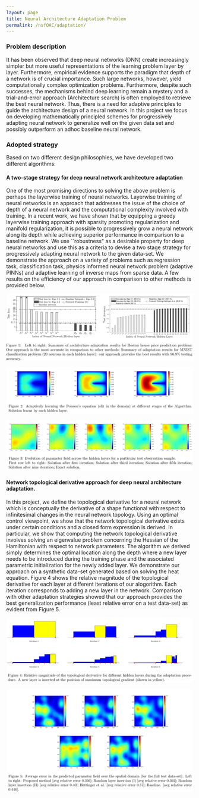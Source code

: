 ```yaml
---
layout: page
title: Neural Architecture Adaptation Problem
permalink: /nsfOAC/adaptation/
---
```

### Problem description
It has been observed that deep neural networks (DNN) create increasingly
simpler but more useful  representations  of the learning problem layer by layer. Furthermore, empirical
evidence supports the paradigm that depth of a network is of crucial
importance. Such large networks, however, yield
computationally complex optimization problems. Furthermore, despite
such successes, the mechanisms behind deep learning remain a mystery
and a trial-and-error approach (Architecture search) is often employed to retrieve the best
neural network. Thus, there is a need for
adaptive principles to guide the architecture design of a neural network. In this project we focus on developing mathematically principled schemes for progressively adapting neural network to generalize well on the given data set and possibly outperform an adhoc baseline neural network.

### Adopted strategy

Based on two different design philosophies, we have developed two different algorithms:

####  A two-stage strategy for deep neural network architecture adaptation

One of the most promising directions to solving the above problem is perhaps the layerwise training of neural
networks.  Layerwise training of neural networks is an approach that addresses  the issue of the choice of depth of a neural network and the computational complexity involved with training.
In a recent work, we have shown that by equipping a greedy layerwise training approach with  sparsity promoting
regularization and manifold regularization, it is possible to progressively grow a neural network along its depth while achieving superior performance in comparison to a baseline network. We use ``robustness" as a desirable property for deep neural networks and use this as a criteria to devise a two stage strategy for progressively adapting neural network to the given data-set. We demonstrate the approach on a variety of problems such as regression task, classification task, physics informed neural network problem (adaptive PINNs) and adaptive learning of inverse maps from sparse data. A few results on the efficiency of our approach in comparison to other methods is provided below. 



![Fig1](/assets/figures/Krish/result_1.png "fig:summ")

![Fig2](/assets/figures/Krish/result_2.png "fig:summ2")

![Fig3](/assets/figures/Krish/result_3.png "fig:summ3")


#### Network topological derivative approach for deep neural architecture adaptation.


In this project, we define the topological derivative for a neural network which is conceptually the derivative of a shape functional with respect to infinitesimal changes in the neural network topology. Using an optimal control viewpoint, we show that the network topological derivative exists under certain conditions and a closed form expression is derived. In particular, we show that computing the network topological derivative involves solving an eigenvalue problem concerning the Hessian of the Hamiltonian with respect to network parameters. The algorithm we derived simply determines the optimal location along the depth where a new layer needs to be introduced during the training phase and the associated parametric initialization for the newly added layer.  We demonstrate our approach on a synthetic data-set generated based on solving the heat equation. Figure 4 shows the relative magnitude of the topological derivative for each layer at different iterations of our alogorithm. Each iteration corresponds to adding a new layer in the network. Comparison with other adaptation strategies showed that our approach provides the best generalization performance (least relative error on a test data-set) as evident from Figure 5. 


![Fig4](/assets/figures/Krish/result_4.png "fig:summ4")

![Fig5](/assets/figures/Krish/result_5.png "fig:summ5")